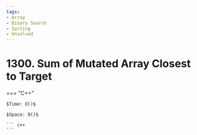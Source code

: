 ```yaml
---
tags:
- Array
- Binary Search
- Sorting
- Unsolved
---
```



# 1300. Sum of Mutated Array Closest to Target

=== "C++"

    $Time: O()$

    $Space: O()$

    ``` c++
    ```